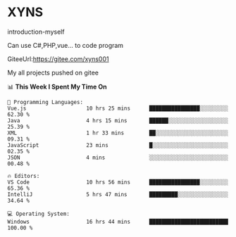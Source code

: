 # XYNS
introduction-myself

Can use C#,PHP,vue... to code program

GiteeUrl:https://gitee.com/xyns001

My all projects pushed on gitee

<!--START_SECTION:waka-->
📊 **This Week I Spent My Time On** 

```text
💬 Programming Languages: 
Vue.js                   10 hrs 25 mins      ████████████████░░░░░░░░░   62.30 % 
Java                     4 hrs 15 mins       ██████░░░░░░░░░░░░░░░░░░░   25.39 % 
XML                      1 hr 33 mins        ██░░░░░░░░░░░░░░░░░░░░░░░   09.31 % 
JavaScript               23 mins             █░░░░░░░░░░░░░░░░░░░░░░░░   02.35 % 
JSON                     4 mins              ░░░░░░░░░░░░░░░░░░░░░░░░░   00.48 % 

🔥 Editors: 
VS Code                  10 hrs 56 mins      ████████████████░░░░░░░░░   65.36 % 
IntelliJ                 5 hrs 47 mins       █████████░░░░░░░░░░░░░░░░   34.64 % 

💻 Operating System: 
Windows                  16 hrs 44 mins      █████████████████████████   100.00 % 
```


<!--END_SECTION:waka-->

